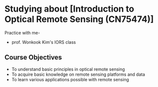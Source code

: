 # Studying about [Introduction to Optical Remote Sensing (CN75474)]

Practice with me-

* prof. Wonkook Kim's IORS class

## Course Objectives
* To understand basic principles in optical remote sensing 
* To acquire basic knowledge on remote sensing platforms and data
* To learn various applications possible with remote sensing
